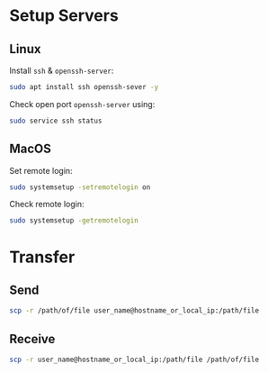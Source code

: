 # Setup Servers

## Linux

Install `ssh` & `openssh-server`:
```bash
sudo apt install ssh openssh-sever -y
```

Check open port `openssh-server` using:
```bash
sudo service ssh status
```

## MacOS

Set remote login:
```bash
sudo systemsetup -setremotelogin on
```

Check remote login:
```bash
sudo systemsetup -getremotelogin
```

# Transfer

## Send

```bash
scp -r /path/of/file user_name@hostname_or_local_ip:/path/file
```

## Receive

```bash
scp -r user_name@hostname_or_local_ip:/path/file /path/of/file
```

